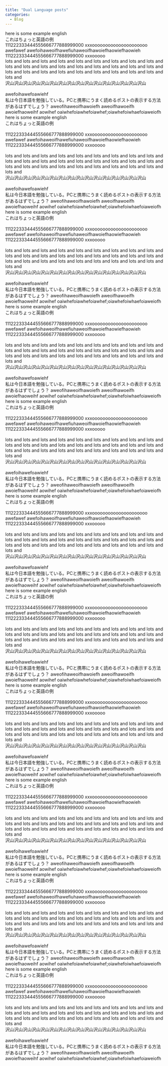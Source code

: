 ```yaml
--- 
title: "Dual Language posts"
categories:
  - Blog
---
```


<div class="left">
    here is some example english
</div>

<div class="right">
    これはちょっと英語の例
</div>

<div class="left">
    111222333444555666777888999000
    xxxooooooooooooooooooooo awefawef 
    awefoihaweoifhawefiuhaweoifhawoiefhaowiefhaowieh
</div>

<div class="right">
    111222333444555666777888999000
    xxxooooo
</div>


<div class="left">
    lots and lots and lots and lots and lots and lots and lots and lots and lots and lots and lots and lots and lots and lots and lots and lots and lots and lots and lots and lots and lots and lots and lots and lots and lots and lots and lots and lots and
</div>

<div class="right">
    沢山沢山沢山沢山沢山沢山沢山沢山沢山沢山沢山沢山沢山沢山沢山沢山
</div>

<br>

<div class="left">
    awefoihawefoawiehf
</div>

<div class="right">
私は今日本語を勉強している。PCと携帯にうまく読めるポストの表示する方法があるはずでしょう？
aweofihaweoifhawoiefh
aweoifhawoeifh
awoiefhaoweihf
aowihef
oaiwhefoiawhefoiawhef;oiawhefoiwhaefoiaweiofh
</div>
<div class="left">
    here is some example english
</div>

<div class="right">
    これはちょっと英語の例
</div>
<br>
<div class="left">
    111222333444555666777888999000
    xxxooooooooooooooooooooo awefawef 
    awefoihaweoifhawefiuhaweoifhawoiefhaowiefhaowieh
</div>

<div class="right">
    111222333444555666777888999000
    xxxooooo
</div>
<br>
<div class="left">
    lots and lots and lots and lots and lots and lots and lots and lots and lots and lots and lots and lots and lots and lots and lots and lots and lots and lots and lots and lots and lots and lots and lots and lots and lots and lots and lots and lots and
</div>

<div class="right">
    沢山沢山沢山沢山沢山沢山沢山沢山沢山沢山沢山沢山沢山沢山沢山沢山
</div>
<br>
<div class="left">
    awefoihawefoawiehf
</div>

<div class="right">
私は今日本語を勉強している。PCと携帯にうまく読めるポストの表示する方法があるはずでしょう？
aweofihaweoifhawoiefh
aweoifhawoeifh
awoiefhaoweihf
aowihef
oaiwhefoiawhefoiawhef;oiawhefoiwhaefoiaweiofh
</div>
<div class="left">
    here is some example english
</div>

<div class="right">
    これはちょっと英語の例
</div>
<br>
<div class="left">
    111222333444555666777888999000
    xxxooooooooooooooooooooo awefawef 
    awefoihaweoifhawefiuhaweoifhawoiefhaowiefhaowieh
</div>

<div class="right">
    111222333444555666777888999000
    xxxooooo
</div>
<br>
<div class="left">
    lots and lots and lots and lots and lots and lots and lots and lots and lots and lots and lots and lots and lots and lots and lots and lots and lots and lots and lots and lots and lots and lots and lots and lots and lots and lots and lots and lots and
</div>

<div class="right">
    沢山沢山沢山沢山沢山沢山沢山沢山沢山沢山沢山沢山沢山沢山沢山沢山
</div>
<br>
<div class="left">
    awefoihawefoawiehf
</div>

<div class="right">
私は今日本語を勉強している。PCと携帯にうまく読めるポストの表示する方法があるはずでしょう？
aweofihaweoifhawoiefh
aweoifhawoeifh
awoiefhaoweihf
aowihef
oaiwhefoiawhefoiawhef;oiawhefoiwhaefoiaweiofh
</div>
<div class="left">
    here is some example english
</div>

<div class="right">
    これはちょっと英語の例
</div>
<br>
<div class="left">
    111222333444555666777888999000
    xxxooooooooooooooooooooo awefawef 
    awefoihaweoifhawefiuhaweoifhawoiefhaowiefhaowieh
</div>

<div class="right">
    111222333444555666777888999000
    xxxooooo
</div>
<br>
<div class="left">
    lots and lots and lots and lots and lots and lots and lots and lots and lots and lots and lots and lots and lots and lots and lots and lots and lots and lots and lots and lots and lots and lots and lots and lots and lots and lots and lots and lots and
</div>

<div class="right">
    沢山沢山沢山沢山沢山沢山沢山沢山沢山沢山沢山沢山沢山沢山沢山沢山
</div>
<br>
<div class="left">
    awefoihawefoawiehf
</div>

<div class="right">
私は今日本語を勉強している。PCと携帯にうまく読めるポストの表示する方法があるはずでしょう？
aweofihaweoifhawoiefh
aweoifhawoeifh
awoiefhaoweihf
aowihef
oaiwhefoiawhefoiawhef;oiawhefoiwhaefoiaweiofh
</div>
<div class="left">
    here is some example english
</div>

<div class="right">
    これはちょっと英語の例
</div>
<br>
<div class="left">
    111222333444555666777888999000
    xxxooooooooooooooooooooo awefawef 
    awefoihaweoifhawefiuhaweoifhawoiefhaowiefhaowieh
</div>

<div class="right">
    111222333444555666777888999000
    xxxooooo
</div>
<br>
<div class="left">
    lots and lots and lots and lots and lots and lots and lots and lots and lots and lots and lots and lots and lots and lots and lots and lots and lots and lots and lots and lots and lots and lots and lots and lots and lots and lots and lots and lots and
</div>

<div class="right">
    沢山沢山沢山沢山沢山沢山沢山沢山沢山沢山沢山沢山沢山沢山沢山沢山
</div>
<br>
<div class="left">
    awefoihawefoawiehf
</div>

<div class="right">
私は今日本語を勉強している。PCと携帯にうまく読めるポストの表示する方法があるはずでしょう？
aweofihaweoifhawoiefh
aweoifhawoeifh
awoiefhaoweihf
aowihef
oaiwhefoiawhefoiawhef;oiawhefoiwhaefoiaweiofh
</div>
<div class="left">
    here is some example english
</div>

<div class="right">
    これはちょっと英語の例
</div>
<br>
<div class="left">
    111222333444555666777888999000
    xxxooooooooooooooooooooo awefawef 
    awefoihaweoifhawefiuhaweoifhawoiefhaowiefhaowieh
</div>

<div class="right">
    111222333444555666777888999000
    xxxooooo
</div>
<br>
<div class="left">
    lots and lots and lots and lots and lots and lots and lots and lots and lots and lots and lots and lots and lots and lots and lots and lots and lots and lots and lots and lots and lots and lots and lots and lots and lots and lots and lots and lots and
</div>

<div class="right">
    沢山沢山沢山沢山沢山沢山沢山沢山沢山沢山沢山沢山沢山沢山沢山沢山
</div>
<br>
<div class="left">
    awefoihawefoawiehf
</div>

<div class="right">
私は今日本語を勉強している。PCと携帯にうまく読めるポストの表示する方法があるはずでしょう？
aweofihaweoifhawoiefh
aweoifhawoeifh
awoiefhaoweihf
aowihef
oaiwhefoiawhefoiawhef;oiawhefoiwhaefoiaweiofh
</div>
<div class="left">
    here is some example english
</div>

<div class="right">
    これはちょっと英語の例
</div>
<br>
<div class="left">
    111222333444555666777888999000
    xxxooooooooooooooooooooo awefawef 
    awefoihaweoifhawefiuhaweoifhawoiefhaowiefhaowieh
</div>

<div class="right">
    111222333444555666777888999000
    xxxooooo
</div>
<br>
<div class="left">
    lots and lots and lots and lots and lots and lots and lots and lots and lots and lots and lots and lots and lots and lots and lots and lots and lots and lots and lots and lots and lots and lots and lots and lots and lots and lots and lots and lots and
</div>

<div class="right">
    沢山沢山沢山沢山沢山沢山沢山沢山沢山沢山沢山沢山沢山沢山沢山沢山
</div>
<br>
<div class="left">
    awefoihawefoawiehf
</div>

<div class="right">
私は今日本語を勉強している。PCと携帯にうまく読めるポストの表示する方法があるはずでしょう？
aweofihaweoifhawoiefh
aweoifhawoeifh
awoiefhaoweihf
aowihef
oaiwhefoiawhefoiawhef;oiawhefoiwhaefoiaweiofh
</div>
<div class="left">
    here is some example english
</div>

<div class="right">
    これはちょっと英語の例
</div>
<br>
<div class="left">
    111222333444555666777888999000
    xxxooooooooooooooooooooo awefawef 
    awefoihaweoifhawefiuhaweoifhawoiefhaowiefhaowieh
</div>

<div class="right">
    111222333444555666777888999000
    xxxooooo
</div>
<br>
<div class="left">
    lots and lots and lots and lots and lots and lots and lots and lots and lots and lots and lots and lots and lots and lots and lots and lots and lots and lots and lots and lots and lots and lots and lots and lots and lots and lots and lots and lots and
</div>

<div class="right">
    沢山沢山沢山沢山沢山沢山沢山沢山沢山沢山沢山沢山沢山沢山沢山沢山
</div>
<br>
<div class="left">
    awefoihawefoawiehf
</div>

<div class="right">
私は今日本語を勉強している。PCと携帯にうまく読めるポストの表示する方法があるはずでしょう？
aweofihaweoifhawoiefh
aweoifhawoeifh
awoiefhaoweihf
aowihef
oaiwhefoiawhefoiawhef;oiawhefoiwhaefoiaweiofh
</div>
<div class="left">
    here is some example english
</div>

<div class="right">
    これはちょっと英語の例
</div>
<br>
<div class="left">
    111222333444555666777888999000
    xxxooooooooooooooooooooo awefawef 
    awefoihaweoifhawefiuhaweoifhawoiefhaowiefhaowieh
</div>

<div class="right">
    111222333444555666777888999000
    xxxooooo
</div>
<br>
<div class="left">
    lots and lots and lots and lots and lots and lots and lots and lots and lots and lots and lots and lots and lots and lots and lots and lots and lots and lots and lots and lots and lots and lots and lots and lots and lots and lots and lots and lots and
</div>

<div class="right">
    沢山沢山沢山沢山沢山沢山沢山沢山沢山沢山沢山沢山沢山沢山沢山沢山
</div>
<br>
<div class="left">
    awefoihawefoawiehf
</div>

<div class="right">
私は今日本語を勉強している。PCと携帯にうまく読めるポストの表示する方法があるはずでしょう？
aweofihaweoifhawoiefh
aweoifhawoeifh
awoiefhaoweihf
aowihef
oaiwhefoiawhefoiawhef;oiawhefoiwhaefoiaweiofh
</div>
<div class="left">
    here is some example english
</div>

<div class="right">
    これはちょっと英語の例
</div>
<br>
<div class="left">
    111222333444555666777888999000
    xxxooooooooooooooooooooo awefawef 
    awefoihaweoifhawefiuhaweoifhawoiefhaowiefhaowieh
</div>

<div class="right">
    111222333444555666777888999000
    xxxooooo
</div>
<br>
<div class="left">
    lots and lots and lots and lots and lots and lots and lots and lots and lots and lots and lots and lots and lots and lots and lots and lots and lots and lots and lots and lots and lots and lots and lots and lots and lots and lots and lots and lots and
</div>

<div class="right">
    沢山沢山沢山沢山沢山沢山沢山沢山沢山沢山沢山沢山沢山沢山沢山沢山
</div>
<br>
<div class="left">
    awefoihawefoawiehf
</div>

<div class="right">
私は今日本語を勉強している。PCと携帯にうまく読めるポストの表示する方法があるはずでしょう？
aweofihaweoifhawoiefh
aweoifhawoeifh
awoiefhaoweihf
aowihef
oaiwhefoiawhefoiawhef;oiawhefoiwhaefoiaweiofh
</div>
<div class="left">
    here is some example english
</div>

<div class="right">
    これはちょっと英語の例
</div>
<br>
<div class="left">
    111222333444555666777888999000
    xxxooooooooooooooooooooo awefawef 
    awefoihaweoifhawefiuhaweoifhawoiefhaowiefhaowieh
</div>

<div class="right">
    111222333444555666777888999000
    xxxooooo
</div>
<br>
<div class="left">
    lots and lots and lots and lots and lots and lots and lots and lots and lots and lots and lots and lots and lots and lots and lots and lots and lots and lots and lots and lots and lots and lots and lots and lots and lots and lots and lots and lots and
</div>

<div class="right">
    沢山沢山沢山沢山沢山沢山沢山沢山沢山沢山沢山沢山沢山沢山沢山沢山
</div>
<br>
<div class="left">
    awefoihawefoawiehf
</div>

<div class="right">
私は今日本語を勉強している。PCと携帯にうまく読めるポストの表示する方法があるはずでしょう？
aweofihaweoifhawoiefh
aweoifhawoeifh
awoiefhaoweihf
aowihef
oaiwhefoiawhefoiawhef;oiawhefoiwhaefoiaweiofh
</div>
